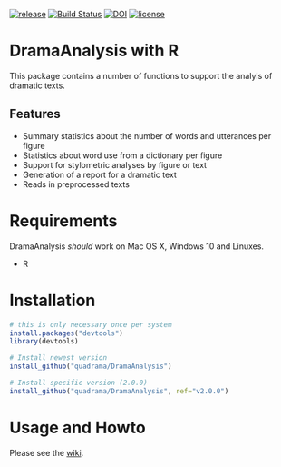 [![release](https://img.shields.io/badge/release-2.0.0-blue.svg)](https://github.com/quadrama/DramaAnalysis/releases/tag/v2.0.0)
[![Build Status](https://travis-ci.org/quadrama/DramaAnalysis.svg?branch=master)](https://travis-ci.org/quadrama/DramaAnalysis)
[![DOI](https://zenodo.org/badge/64286398.svg)](https://zenodo.org/badge/latestdoi/64286398)
[![license](https://img.shields.io/badge/license-Apache%202-blue.svg)](LICENSE)

# DramaAnalysis with R

This package contains a number of functions to support the analyis of dramatic texts. 

## Features
- Summary statistics about the number of words and utterances per figure
- Statistics about word use from a dictionary per figure
- Support for stylometric analyses by figure or text
- Generation of a report for a dramatic text
- Reads in preprocessed texts 

# Requirements
DramaAnalysis *should* work on Mac OS X, Windows 10 and Linuxes.

- R

# Installation
```R
# this is only necessary once per system
install.packages("devtools") 
library(devtools)

# Install newest version
install_github("quadrama/DramaAnalysis") 

# Install specific version (2.0.0)
install_github("quadrama/DramaAnalysis", ref="v2.0.0") 
```

# Usage and Howto
Please see the [wiki](https://github.com/quadrama/DramaAnalysis/wiki).

